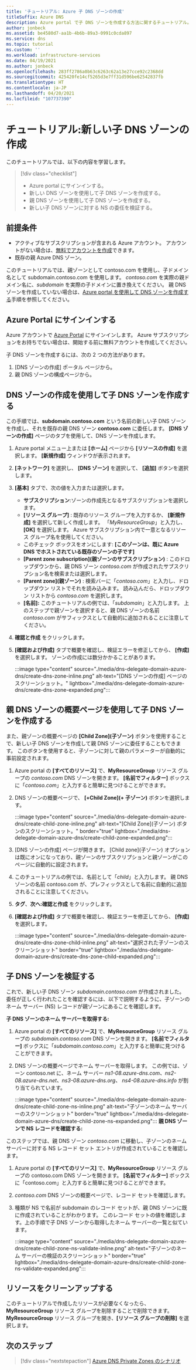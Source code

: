 ```yaml
---
title: 'チュートリアル: Azure 子 DNS ゾーンの作成'
titleSuffix: Azure DNS
description: Azure portal で子 DNS ゾーンを作成する方法に関するチュートリアル。
author: jonbeck
ms.assetid: be4580d7-aa1b-4b6b-89a3-0991c0cda897
ms.service: dns
ms.topic: tutorial
ms.custom: ''
ms.workload: infrastructure-services
ms.date: 04/19/2021
ms.author: jonbeck
ms.openlocfilehash: 283ff2786a0b63c6263c62a13e27cce92c2368dd
ms.sourcegitcommit: 425420fe14cf5265d3e7ff31d596be62542837fb
ms.translationtype: HT
ms.contentlocale: ja-JP
ms.lasthandoff: 04/20/2021
ms.locfileid: "107737390"
---
```

# <a name="tutorial-creating-a-new-child-dns-zone"></a>チュートリアル:新しい子 DNS ゾーンの作成

このチュートリアルでは、以下の内容を学習します。 

> [!div class="checklist"]
> * Azure portal にサインインする。
> * 新しい DNS ゾーンを使用して子 DNS ゾーンを作成する。
> * 親 DNS ゾーンを使用して子 DNS ゾーンを作成する。
> * 新しい子 DNS ゾーンに対する NS の委任を検証する。

## <a name="prerequisites"></a>前提条件

* アクティブなサブスクリプションが含まれる Azure アカウント。  アカウントがない場合は、[無料でアカウントを作成](https://azure.microsoft.com/free/?WT.mc_id=A261C142F)できます。
* 既存の親 Azure DNS ゾーン。  

このチュートリアルでは、親ゾーンとして contoso.com を使用し、子ドメイン名として subdomain.contoso.com を使用します。  *contoso.com* を実際の親ドメイン名に、*subdomain* を実際の子ドメインに置き換えてください。  親 DNS ゾーンを作成していない場合は、[Azure portal を使用して DNS ゾーンを作成する](./dns-getstarted-portal.md#create-a-dns-zone)手順を参照してください。 


## <a name="sign-in-to-azure-portal"></a>Azure Portal にサインインする

Azure アカウントで [Azure Portal](https://portal.azure.com/) にサインインします。
Azure サブスクリプションをお持ちでない場合は、開始する前に無料アカウントを作成してください。

子 DNS ゾーンを作成するには、次の 2 つの方法があります。
1.  [DNS ゾーンの作成] ポータル ページから。
1.  親 DNS ゾーンの構成ページから。

## <a name="create-child-dns-zone-via-create-dns-zone"></a>DNS ゾーンの作成を使用して子 DNS ゾーンを作成する

この手順では、**subdomain.contoso.com** という名前の新しい子 DNS ゾーンを作成し、それを既存の親 DNS ゾーン **contoso.com** に委任します。 **[DNS ゾーンの作成]** ページのタブを使用して、DNS ゾーンを作成します。
1.  Azure portal メニュー上または **[ホーム]** ページから **[リソースの作成]** を選択します。 **[新規作成]** ウィンドウが表示されます。
1.  **[ネットワーク]** を選択し、 **[DNS ゾーン]** を選択して、 **[追加]** ボタンを選択します。

1.  **[基本]** タブで、次の値を入力または選択します。
    * **サブスクリプション**:ゾーンの作成先となるサブスクリプションを選択します。
    * **[リソース グループ]** : 既存のリソース グループを入力するか、 **[新規作成]** を選択して新しく作成します。 「*MyResourceGroup*」と入力し、 **[OK]** を選択します。 Azure サブスクリプション内で一意となるリソース グループ名を使用してください。
    * このチェック ボックスをオンにします: **[このゾーンは、既に Azure DNS でホストされている既存のゾーンの子です]**
    * **[Parent zone subscription]\(親ゾーンのサブスクリプション\)** : このドロップダウンから、親 DNS ゾーン *contoso.com* が作成されたサブスクリプション名を検索または選択します。
    * **[Parent zone]\(親ゾーン\)** : 検索バーに「*contoso.com*」と入力し、ドロップダウン リストでそれを読み込みます。 読み込んだら、ドロップダウン リストから *contoso.com* を選択します。
    * **[名前]:** このチュートリアルの例では、「*subdomain*」と入力します。 上のステップで親ゾーンを選択すると、親 DNS ゾーンの名前 *contoso.com* がサフィックスとして自動的に追加されることに注意してください。

1. **確認と作成** をクリックします。
1. **[確認および作成]** タブで概要を確認し、検証エラーを修正してから、 **[作成]** を選択します。
ゾーンの作成には数分かかることがあります。

    :::image type="content" source="./media/dns-delegate-domain-azure-dns/create-dns-zone-inline.png" alt-text="[DNS ゾーンの作成] ページのスクリーンショット。" lightbox="./media/dns-delegate-domain-azure-dns/create-dns-zone-expanded.png":::

## <a name="create-child-dns-zone-via-parent-dns-zone-overview-page"></a>親 DNS ゾーンの概要ページを使用して子 DNS ゾーンを作成する
また、親ゾーンの概要ページの **[Child Zone]\(子ゾーン\)** ボタンを使用することで、新しい子 DNS ゾーンを作成して親 DNS ゾーンに委任することもできます。 このボタンを使用すると、子ゾーンに対して親のパラメーターが自動的に事前設定されます。 

1.  Azure portal の **[すべてのリソース]** で、**MyResourceGroup** リソース グループの *contoso.com* DNS ゾーンを開きます。 **[名前でフィルター]** ボックスに「*contoso.com*」と入力すると簡単に見つけることができます。
1.  DNS ゾーンの概要ページで、 **[+Child Zone]\(+ 子ゾーン\)** ボタンを選択します。

      :::image type="content" source="./media/dns-delegate-domain-azure-dns/create-child-zone-inline.png" alt-text="[Child Zone]\(子ゾーン\) ボタンのスクリーンショット。" border="true" lightbox="./media/dns-delegate-domain-azure-dns/create-child-zone-expanded.png":::

1.  [DNS ゾーンの作成] ページが開きます。 [Child zone]\(子ゾーン\) オプションは既にオンになっており、親ゾーンのサブスクリプションと親ゾーンがこのページに自動的に設定されます。
1.  このチュートリアルの例では、名前として「*child*」と入力します。 親 DNS ゾーンの名前 contoso.com が、プレフィックスとして名前に自動的に追加されることに注意してください。
1.  **タグ**、**次へ:確認と作成** をクリックします。
1.  **[確認および作成]** タブで概要を確認し、検証エラーを修正してから、 **[作成]** を選択します。

    :::image type="content" source="./media/dns-delegate-domain-azure-dns/create-dns-zone-child-inline.png" alt-text="選択された子ゾーンのスクリーンショット" border="true" lightbox="./media/dns-delegate-domain-azure-dns/create-dns-zone-child-expanded.png":::

## <a name="verify-child-dns-zone"></a>子 DNS ゾーンを検証する
これで、新しい子 DNS ゾーン *subdomain.contoso.com* が作成されました。 委任が正しく行われたことを確認するには、以下で説明するように、子ゾーンのネーム サーバー (NS) レコードが親ゾーンにあることを確認します。  

**子 DNS ゾーンのネーム サーバーを取得する:**

1.  Azure portal の **[すべてのリソース]** で、**MyResourceGroup** リソース グループの *subdomain.contoso.com* DNS ゾーンを開きます。 **[名前でフィルター]** ボックスに「*subdomain.contoso.com*」と入力すると簡単に見つけることができます。
1.  DNS ゾーンの概要ページでネーム サーバーを取得します。 この例では、ゾーン contoso.net に、ネーム サーバー *ns1-08.azure-dns.com、ns2-08.azure-dns.net、ns3-08.azure-dns.org、* *ns4-08.azure-dns.info* が割り当てられています。

      :::image type="content" source="./media/dns-delegate-domain-azure-dns/create-child-zone-ns-inline.png" alt-text="子ゾーンのネーム サーバーのスクリーンショット" border="true" lightbox="./media/dns-delegate-domain-azure-dns/create-child-zone-ns-expanded.png":::
**親 DNS ゾーンで NS レコードを確認する:**

このステップでは、親 DNS ゾーン *contoso.com* に移動し、子ゾーンのネーム サーバーに対する NS レコード セット エントリが作成されていることを確認します。

1. Azure portal の **[すべてのリソース]** で、**MyResourceGroup** リソース グループの contoso.com DNS ゾーンを開きます。 **[名前でフィルター]** ボックスに「contoso.com」と入力すると簡単に見つけることができます。
1.  *contoso.com* DNS ゾーンの概要ページで、レコード セットを確認します。
1.  種類が NS で名前が subdomain のレコード セットが、親 DNS ゾーンに既に作成されていることがわかります。 このレコード セットの値を確認します。上の手順で子 DNS ゾーンから取得したネーム サーバーの一覧と似ています。

     :::image type="content" source="./media/dns-delegate-domain-azure-dns/create-child-zone-ns-validate-inline.png" alt-text="子ゾーンのネーム サーバーの検証のスクリーンショット" border="true" lightbox="./media/dns-delegate-domain-azure-dns/create-child-zone-ns-validate-expanded.png":::
## <a name="clean-up-resources"></a>リソースをクリーンアップする
このチュートリアルで作成したリソースが必要なくなったら、**MyResourceGroup** リソース グループを削除することで削除できます。 **MyResourceGroup** リソース グループを開き、**[リソース グループの削除]** を選択します。

## <a name="next-steps"></a>次のステップ

> [!div class="nextstepaction"]
> [Azure DNS Private Zones のシナリオ](private-dns-scenarios.md)
